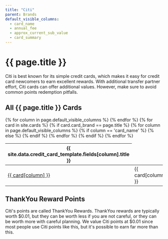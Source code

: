 ```yaml
---
title: "Citi"
parent: Brands
default_visible_columns:
  - card_name
  - annual_fee
  - approx_current_sub_value
  - card_summary
---
```


<h1>{{ page.title }}</h1>

Citi is best known for its simple credit cards, which makes it easy for credit card newcomers to earn excellent rewards. With additional transfer partner effort, Citi cards can offer additional values. However, make sure to avoid common points redemption pitfalls.

## All {{ page.title }} Cards

<!-- Load the necessary styles and scripts for DataTables -->
<link rel="stylesheet" type="text/css" href="https://cdn.datatables.net/1.13.2/css/jquery.dataTables.css">
<script type="text/javascript" charset="utf8" src="https://code.jquery.com/jquery-3.6.3.min.js"></script>
<script type="text/javascript" charset="utf8" src="https://cdn.datatables.net/1.13.2/js/jquery.dataTables.js"></script>

<!-- DataTables Initialization -->
<script>
$(document).ready( function () {
    $('#{{ page.title }}_cards_table').DataTable({
      ordering: true
    });
} );
</script>

<table id="{{ page.title }}_cards_table">
  <thead>
    <tr>
      {% for column in page.default_visible_columns %}
        <th>{{ site.data.credit_card_template.fields[column].title }}</th>
      {% endfor %}
    </tr>
  </thead>
  <tbody>
    {% for card in site.cards %}
      {% if card.card_brand == page.title %}
        <tr>
          {% for column in page.default_visible_columns %}
            {% if column == 'card_name' %}
              <td><a href="{{ card.url }}">{{ card[column] }}</a></td>
            {% else %}
              <td>{{ card[column] }}</td>
            {% endif %}
          {% endfor %}
        </tr>
      {% endif %}
    {% endfor %}
  </tbody>
</table>

## ThankYou Reward Points

Citi's points are called ThankYou Rewards. ThankYou rewards are typically worth $0.01, but they can be worth less if you are not careful, or they can be worth more with careful planning. We value Citi points at $0.01 since most people use Citi points like this, but it's possible to earn far more than this.
